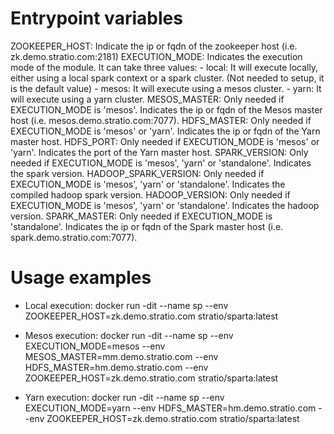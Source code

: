 Entrypoint variables
=====================
ZOOKEEPER_HOST: Indicate the ip or fqdn of the zookeeper host (i.e. zk.demo.stratio.com:2181)
EXECUTION_MODE: Indicates the execution mode of the module. It can take three values:
    - local: It will execute locally, either using a local spark context or a spark cluster. (Not needed to setup, it is the default value)
    - mesos: It will execute using a mesos cluster.
    - yarn: It will execute using a yarn cluster.
MESOS_MASTER: Only needed if EXECUTION_MODE is 'mesos'. Indicates the ip or fqdn of the Mesos master host (i.e. mesos.demo.stratio.com:7077).
HDFS_MASTER: Only needed if EXECUTION_MODE is 'mesos' or 'yarn'. Indicates the ip or fqdn of the Yarn master host.
HDFS_PORT: Only needed if EXECUTION_MODE is 'mesos' or 'yarn'. Indicates the port of the Yarn master host.
SPARK_VERSION: Only needed if EXECUTION_MODE is 'mesos', 'yarn' or 'standalone'. Indicates the spark version.
HADOOP_SPARK_VERSION: Only needed if EXECUTION_MODE is 'mesos', 'yarn' or 'standalone'. Indicates the compiled hadoop spark version.
HADOOP_VERSION: Only needed if EXECUTION_MODE is 'mesos', 'yarn' or 'standalone'. Indicates the hadoop version.
SPARK_MASTER: Only needed if EXECUTION_MODE is 'standalone'. Indicates the ip or fqdn of the Spark master host (i.e. spark.demo.stratio.com:7077).

Usage examples
===============
- Local execution:
docker run -dit --name sp --env ZOOKEEPER_HOST=zk.demo.stratio.com stratio/sparta:latest
  
- Mesos execution:
docker run -dit --name sp --env EXECUTION_MODE=mesos --env MESOS_MASTER=mm.demo.stratio.com --env HDFS_MASTER=hm.demo.stratio.com --env ZOOKEEPER_HOST=zk.demo.stratio.com stratio/sparta:latest
  
- Yarn execution:
docker run -dit --name sp --env EXECUTION_MODE=yarn --env HDFS_MASTER=hm.demo.stratio.com --env ZOOKEEPER_HOST=zk.demo.stratio.com stratio/sparta:latest
